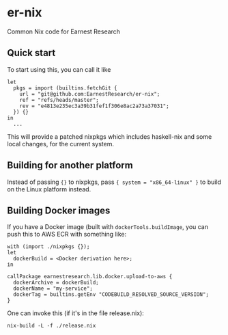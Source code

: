 # er-nix

Common Nix code for Earnest Research

## Quick start

To start using this, you can call it like

```
let
  pkgs = import (builtins.fetchGit {
    url = "git@github.com:EarnestResearch/er-nix";
    ref = "refs/heads/master";
    rev = "e4813e235ec3a39b31fef1f306e8ac2a73a37031";
  }) {}
in
  ...
```

This will provide a patched nixpkgs which includes haskell-nix and some local changes, for the current system.

## Building for another platform

Instead of passing `{}` to nixpkgs, pass `{ system = "x86_64-linux" }` to build on the Linux platform instead.

## Building Docker images

If you have a Docker image (built with `dockerTools.buildImage`, you can push this to AWS ECR with something like:

```
with (import ./nixpkgs {});
let
  dockerBuild = <Docker derivation here>;
in

callPackage earnestresearch.lib.docker.upload-to-aws {
  dockerArchive = dockerBuild;
  dockerName = "my-service";
  dockerTag = builtins.getEnv "CODEBUILD_RESOLVED_SOURCE_VERSION";
}
```

One can invoke this (if it's in the file release.nix):

```
nix-build -L -f ./release.nix
```
